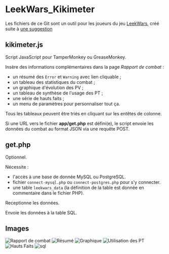 LeekWars_Kikimeter
==================
Les fichiers de ce Git sont un outil pour les joueurs du jeu [LeekWars](http://leekwars.com/), créé suite à [une suggestion](http://leekwars.com/forum/category-4/topic-1618)


kikimeter.js
------------

Script JavaScript pour TamperMonkey ou GreaseMonkey.
  
  Insère des informations complémentaires dans la page *Rapport de combat* :
  - un résumé des `Error` et `Warning` avec lien cliquable ;
  - un tableau des statistiques du combat ;
  - un graphique d'évolution des PV ;
  - un tableau de synthèse de l'usage des PT ;
  - une série de hauts faits ;
  - un menu de paramètres pour personnaliser tout ça.
  
Tous les tableaux peuvent être triés en cliquant sur les entêtes de colonne.
  
  Si une URL vers le fichier **app/get.php** est défini(e), le script envoie les données du combat au format JSON via une requête POST.
    
    
get.php
-------

Optionnel.

Nécessite :
   * l'accès à une base de donnée MySQL ou PostgreSQL.
   * fichier `connect-mysql.php` ou `connect-postgres.php` pour s'y connecter.
   * une table `leekwars_data` (la définition de la table est donnée en commentaire dans le fichier PHP).

Receptionne les données.

Envoie les données à la table SQL.

  
Images
-------
![Rapport de combat](http://i.imgur.com/Oo0rJWH.png)
![Résumé](http://i.imgur.com/PaCPDkP.png)
![Graphique](http://i.imgur.com/1Cfm56D.png)
![Utilisation des PT](http://i.imgur.com/Is4cLKL.png)
![Hauts Faits](http://i.imgur.com/6ou1HZW.png)
![sql](http://i.imgur.com/CLil5Rp.png)
